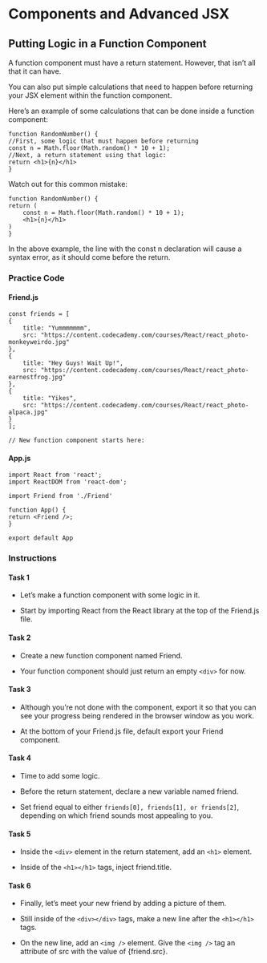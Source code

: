 # Components and Advanced JSX
## Putting Logic in a Function Component

A function component must have a return statement. However, that isn’t all that it can have.

You can also put simple calculations that need to happen before returning your JSX element within the function component.

Here’s an example of some calculations that can be done inside a function component:

    function RandomNumber() {
    //First, some logic that must happen before returning
    const n = Math.floor(Math.random() * 10 + 1);
    //Next, a return statement using that logic: 
    return <h1>{n}</h1>
    }

Watch out for this common mistake:

    function RandomNumber() {
    return (
        const n = Math.floor(Math.random() * 10 + 1);
        <h1>{n}</h1>
    )
    }

In the above example, the line with the const n declaration will cause a syntax error, as it should come before the return.

### Practice Code 

#### Friend.js

    const friends = [
    {
        title: "Yummmmmmm",
        src: "https://content.codecademy.com/courses/React/react_photo-monkeyweirdo.jpg"
    },
    {
        title: "Hey Guys! Wait Up!",
        src: "https://content.codecademy.com/courses/React/react_photo-earnestfrog.jpg"
    },
    {
        title: "Yikes",
        src: "https://content.codecademy.com/courses/React/react_photo-alpaca.jpg"
    }
    ];

    // New function component starts here:


#### App.js

    import React from 'react';
    import ReactDOM from 'react-dom';

    import Friend from './Friend'

    function App() {
    return <Friend />;
    }

    export default App


### Instructions

#### Task 1

- Let’s make a function component with some logic in it.

- Start by importing React from the React library at the top of the Friend.js file.


#### Task 2

- Create a new function component named Friend.

- Your function component should just return an empty `<div>` for now.

#### Task 3

- Although you’re not done with the component, export it so that you can see your progress being rendered in the browser window as you work.

- At the bottom of your Friend.js file, default export your Friend component.


#### Task 4

- Time to add some logic.

- Before the return statement, declare a new variable named friend.

- Set friend equal to either `friends[0], friends[1], or friends[2]`, depending on which friend sounds most appealing to you.


#### Task 5

- Inside the `<div>` element in the return statement, add an `<h1>` element.

- Inside of the `<h1></h1>` tags, inject friend.title.


#### Task 6

- Finally, let’s meet your new friend by adding a picture of them.

- Still inside of the `<div></div>` tags, make a new line after the `<h1></h1>` tags.

- On the new line, add an `<img />` element. Give the `<img />` tag an attribute of src with the value of {friend.src}.
